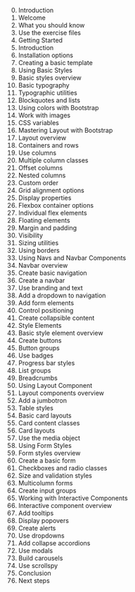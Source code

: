 0.  Introduction
  1. Welcome
  1. What you should know
  1. Use the exercise files
1.  Getting Started
  1. Introduction
  1. Installation options
  1. Creating a basic template
1.  Using Basic Styles
  1. Basic styles overview
  1. Basic typography
  1. Typographic utilities
  1. Blockquotes and lists
  1. Using colors with Bootstrap
  1. Work with images
  1. CSS variables
1.  Mastering Layout with Bootstrap
  1. Layout overview
  1. Containers and rows
  1. Use columns
  1. Multiple column classes
  1. Offset columns
  1. Nested columns
  1. Custom order
  1. Grid alignment options
  1. Display properties
  1. Flexbox container options
  1. Individual flex elements
  1. Floating elements
  1. Margin and padding
  1. Visibility
  1. Sizing utilities
  1. Using borders
1. Using Navs and Navbar Components
  1. Navbar overview
  1. Create basic navigation
  1. Create a navbar
  1. Use branding and text
  1. Add a dropdown to navigation
  1. Add form elements
  1. Control positioning
  1. Create collapsible content
1.  Style Elements
  1. Basic style element overview
  1. Create buttons
  1. Button groups
  1. Use badges
  1. Progress bar styles
  1. List groups
  1. Breadcrumbs
1.  Using Layout Component
  1. Layout components overview
  1. Add a jumbotron
  1. Table styles
  1. Basic card layouts
  1. Card content classes
  1. Card layouts
  1. Use the media object
1.  Using Form Styles
  1. Form styles overview
  1. Create a basic form
  1. Checkboxes and radio classes
  1. Size and validation styles
  1. Multicolumn forms
  1. Create input groups
1.  Working with Interactive Components
  1. Interactive component overview
  1. Add tooltips
  1. Display popovers
  1. Create alerts
  1. Use dropdowns
  1. Add collapse accordions
  1. Use modals
  1. Build carousels
  1. Use scrollspy
1.  Conclusion
  1. Next steps
